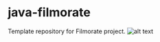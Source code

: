 # java-filmorate
Template repository for Filmorate project.
![alt text]([http://url/to/img.png](https://github.com/DianaReshetnikova/java-filmorate/blob/develop/database%20scheme.png))
